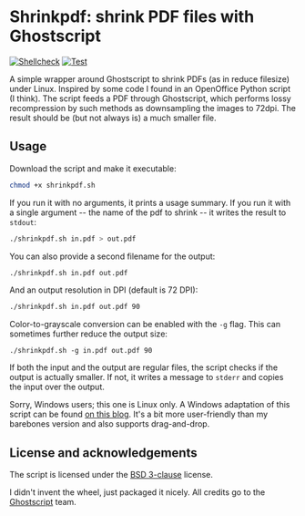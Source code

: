 # Shrinkpdf: shrink PDF files with Ghostscript

[![Shellcheck](https://github.com/aklomp/shrinkpdf/actions/workflows/shellcheck.yml/badge.svg)](https://github.com/aklomp/shrinkpdf/actions/workflows/shellcheck.yml)
[![Test](https://github.com/aklomp/shrinkpdf/actions/workflows/test.yml/badge.svg)](https://github.com/aklomp/shrinkpdf/actions/workflows/test.yml)

A simple wrapper around Ghostscript to shrink PDFs (as in reduce filesize)
under Linux. Inspired by some code I found in an OpenOffice Python script (I
think). The script feeds a PDF through Ghostscript, which performs lossy
recompression by such methods as downsampling the images to 72dpi. The result
should be (but not always is) a much smaller file.

## Usage

Download the script and make it executable:

```sh
chmod +x shrinkpdf.sh
```

If you run it with no arguments, it prints a usage summary. If you run it with a
single argument -- the name of the pdf to shrink -- it writes the result to
`stdout`:

```sh
./shrinkpdf.sh in.pdf > out.pdf
```

You can also provide a second filename for the output:

```sh
./shrinkpdf.sh in.pdf out.pdf
```

And an output resolution in DPI (default is 72 DPI):

```sh
./shrinkpdf.sh in.pdf out.pdf 90
```

Color-to-grayscale conversion can be enabled with the `-g` flag. This can
sometimes further reduce the output size:

```
./shrinkpdf.sh -g in.pdf out.pdf 90
```

If both the input and the output are regular files, the script checks if the
output is actually smaller. If not, it writes a message to `stderr` and copies
the input over the output.

Sorry, Windows users; this one is Linux only. A Windows adaptation of this
script can be found [on this blog](http://dcm684.us/wp/2013/10/pdf-shrink/).
It's a bit more user-friendly than my barebones version and also supports
drag-and-drop.

## License and acknowledgements

The script is licensed under the
[BSD 3-clause](http://opensource.org/licenses/BSD-3-Clause) license.

I didn't invent the wheel, just packaged it nicely. All credits go to the
[Ghostscript](http://www.ghostscript.com) team.

